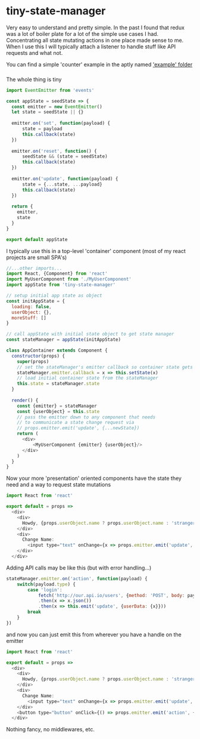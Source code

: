 # tiny-state-manager

Very easy to understand and pretty simple. In the past I found that redux was a lot of boiler plate for a lot of the
simple use cases I had. Concentrating all state mutating actions in one place made sense to me. When I use this I
will typically attach a listener to handle stuff like API requests and what not.

You can find a simple 'counter' example in the aptly named ['example' folder](https://github.com/jason-c-child/tiny-state-manager/tree/master/example)

###

The whole thing is tiny

```javascript
import EventEmitter from 'events'

const appState = seedState => {
  const emitter = new EventEmitter()
  let state = seedState || {}
 
  emitter.on('set', function(payload) {
      state = payload
      this.callback(state)
  })
  
  emitter.on('reset', function() {
      seedState && (state = seedState)
      this.callback(state)
  })
  
  emitter.on('update', function(payload) {
      state = {...state, ...payload}
      this.callback(state)
  })
  
  return {
    emitter,
    state
  }
}

export default appState
```

I typically use this in a top-level 'container' component (most of my react projects are small SPA's)

```javascript
//...other imports...
import React, {Component} from 'react'
import MyUserComponent from './MyUserComponent'
import appState from 'tiny-state-manager'

// setup initial app state as object
const initAppState = {
  loading: false,
  userObject: {},
  moreStuff: []
}

// call appState with initial state object to get state manager
const stateManager = appState(initAppState)

class AppContainer extends Component {
  constructor(props) {
    super(props)
    // set the stateManager's emitter callback so container state gets updates
    stateManager.emitter.callback = x => this.setState(x)
    // load initial container state from the stateManager
    this.state = stateManager.state
  }
  
  render() {
    const {emitter} = stateManager
    const {userObject} = this.state
    // pass the emitter down to any component that needs
    // to communicate a state change request via
    // props.emitter.emit('update', {...newState})
    return (
      <div>
          <MyUserComponent {emitter} {userObject}/> 
      </div>
    )
  }
}
```

Now your more 'presentation' oriented components have the state they need and a 
way to request state mutations

```javascript
import React from 'react'

export default = props =>
  <div>
    <div>
      Howdy, {props.userObject.name ? props.userObject.name : 'stranger'}!
    </div>
    <div>
      Change Name: 
        <input type="text" onChange={x => props.emitter.emit('update', {userObject: {...props.userObject, name: x})}/>
    </div>
  </div>
```

Adding API calls may be like this (but with error handling...)

```javascript
stateManager.emitter.on('action', function(payload) {
    switch(payload.type) {
        case 'login':
            fetch('http://our.api.io/users', {method: 'POST', body: payload.data})
            .then(x => x.json())
            .then(x => this.emit('update', {userData: {x}}))
        break
    }
})
```

and now you can just emit this from wherever you have a handle on the emitter
 
 ```javascript
 import React from 'react'
 
 export default = props =>
   <div>
     <div>
       Howdy, {props.userObject.name ? props.userObject.name : 'stranger'}!
     </div>
     <div>
       Change Name: 
         <input type="text" onChange={x => props.emitter.emit('update', {userObject: {...props.userObject, name: x})}/>
     </div>
     <button type="button" onClick={() => props.emitter.emit('action', {type: 'login', data: {...props.userObject}})}
   </div>

```

Nothing fancy, no middlewares, etc.